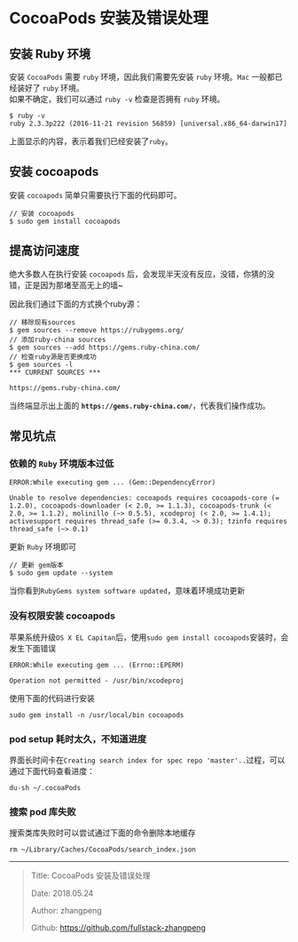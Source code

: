 # CocoaPods 安装及错误处理

## 安装 Ruby 环境

安装 `CocoaPods` 需要 `ruby` 环境，因此我们需要先安装 `ruby` 环境。`Mac` 一般都已经装好了 `ruby` 环境。  
如果不确定，我们可以通过 `ruby -v` 检查是否拥有 `ruby` 环境。

```shell
$ ruby -v
ruby 2.3.3p222 (2016-11-21 revision 56859) [universal.x86_64-darwin17]
```

上面显示的内容，表示着我们已经安装了`ruby`。

## 安装 cocoapods

安装 `cocoapods` 简单只需要执行下面的代码即可。

```shell
// 安装 cocoapods
$ sudo gem install cocoapods
```

## 提高访问速度

绝大多数人在执行安装 `cocoapods` 后，会发现半天没有反应，没错，你猜的没错，正是因为那堵至高无上的墙~

因此我们通过下面的方式换个ruby源：

```shell
// 移除现有sources
$ gem sources --remove https://rubygems.org/
// 添加ruby-china sources
$ gem sources --add https://gems.ruby-china.com/
// 检查ruby源是否更换成功
$ gem sources -l
*** CURRENT SOURCES ***

https://gems.ruby-china.com/
```

当终端显示出上面的 **`https://gems.ruby-china.com/`**，代表我们操作成功。

## 常见坑点

### 依赖的 `Ruby` 环境版本过低

```shell
ERROR:While executing gem ... (Gem::DependencyError)

Unable to resolve dependencies: cocoapods requires cocoapods-core (= 1.2.0), cocoapods-downloader (< 2.0, >= 1.1.3), cocoapods-trunk (< 2.0, >= 1.1.2), molinillo (~> 0.5.5), xcodeproj (< 2.0, >= 1.4.1); activesupport requires thread_safe (>= 0.3.4, ~> 0.3); tzinfo requires thread_safe (~> 0.1)
```

更新 `Ruby` 环境即可

```shell
// 更新 gem版本
$ sudo gem update --system
```

当你看到`RubyGems system software updated`，意味着环境成功更新

### 没有权限安装 cocoapods

苹果系统升级`OS X EL Capitan`后，使用`sudo gem install cocoapods`安装时，会发生下面错误

```shell
ERROR:While executing gem ... (Errno::EPERM)

Operation not permitted - /usr/bin/xcodeproj
```

使用下面的代码进行安装

```shell
sudo gem install -n /usr/local/bin cocoapods
```

### pod setup 耗时太久，不知道进度

界面长时间卡在`Creating search index for spec repo 'master'..`过程，可以通过下面代码查看进度：

```shell
du-sh ~/.cocoaPods
```

### 搜索 pod 库失败

搜索类库失败时可以尝试通过下面的命令删除本地缓存

```shell
rm ~/Library/Caches/CocoaPods/search_index.json
```

---

> Title: CocoaPods 安装及错误处理
>
> Date: 2018.05.24
>
> Author: zhangpeng
>
> Github: <https://github.com/fullstack-zhangpeng>
